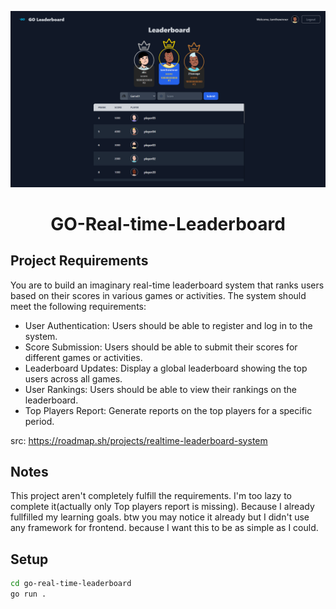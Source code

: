 <p align="center">
    <img src="./README/home.png" alt="HOME">
</p>
</p>
  <h1 align="center">GO-Real-time-Leaderboard</h1>
</p>

## Project Requirements

You are to build an imaginary real-time leaderboard system that ranks users based on their scores in various games or activities. The system should meet the following requirements:

-   User Authentication: Users should be able to register and log in to the system.
-   Score Submission: Users should be able to submit their scores for different games or activities.
-   Leaderboard Updates: Display a global leaderboard showing the top users across all games.
-   User Rankings: Users should be able to view their rankings on the leaderboard.
-   Top Players Report: Generate reports on the top players for a specific period.

src: https://roadmap.sh/projects/realtime-leaderboard-system

## Notes

This project aren't completely fulfill the requirements. I'm too lazy to complete it(actually only Top players report is missing). Because I already fullfilled my learning goals.
btw you may notice it already but I didn't use any framework for frontend. because I want this to be as simple as I could.

## Setup

```bash
cd go-real-time-leaderboard
go run .
```
